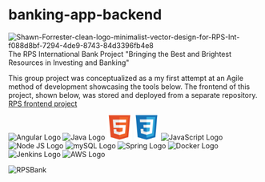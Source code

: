 # banking-app-backend
<img src="https://i.ibb.co/zxKYKxF/Shawn-Forrester-clean-logo-minimalist-vector-design-for-RPS-Int-f088d8bf-7294-4de9-8743-84d3396fb4e8.png" alt="Shawn-Forrester-clean-logo-minimalist-vector-design-for-RPS-Int-f088d8bf-7294-4de9-8743-84d3396fb4e8" border="0" width="120">
The RPS International Bank Project
"Bringing the Best and Brightest Resources in Investing and Banking"

This group project was conceptualized as a my first attempt at an Agile method of development showcasing the tools below. The frontend of this project, shown below, was stored and deployed from a separate repository. <a href="https://github.com/shawnyforrester/banking-app-frontend.git">RPS frontend project</a>

 <img src="https://cdn.worldvectorlogo.com/logos/angular-icon-1.svg" alt="Angular Logo" width="50" height="50"/> <img src="https://cdn.worldvectorlogo.com/logos/java.svg" alt="Java Logo" width="50" height="50"/> <img src="https://raw.githubusercontent.com/devicons/devicon/7a4ca8aa871d6dca81691e018d31eed89cb70a76/icons/html5/html5-original.svg" alt="HTML5 Logo" width="50" height="50"/> <img src="https://raw.githubusercontent.com/devicons/devicon/7a4ca8aa871d6dca81691e018d31eed89cb70a76/icons/css3/css3-original.svg" alt="CSS3 Logo" width="50" height="50"/>   <img src="https://cdn.worldvectorlogo.com/logos/logo-javascript.svg" alt="JavaScript Logo" width="50" height="50"/> <img src="https://cdn.worldvectorlogo.com/logos/nodejs-icon.svg" alt="Node JS Logo" width="50" height="50"/> <img src="https://cdn.worldvectorlogo.com/logos/mysql-6.svg" alt="mySQL Logo" width="50" height="50"> <img src = "https://cdn.worldvectorlogo.com/logos/spring-3.svg" alt = "Spring Logo" width="50" height="50"/> <img src="https://cdn.worldvectorlogo.com/logos/docker.svg" alt="Docker Logo" width="50" height="50"/> <img src="https://cdn.worldvectorlogo.com/logos/jenkins-1.svg" alt="Jenkins Logo" width="50" height="50"/> <img src="https://cdn.worldvectorlogo.com/logos/amazon-web-services-2.svg" alt="AWS Logo" width="50" height="50"/>
 
<img src="https://i.ibb.co/c1frSWp/RPSBank.jpg" alt="RPSBank" border="0">

